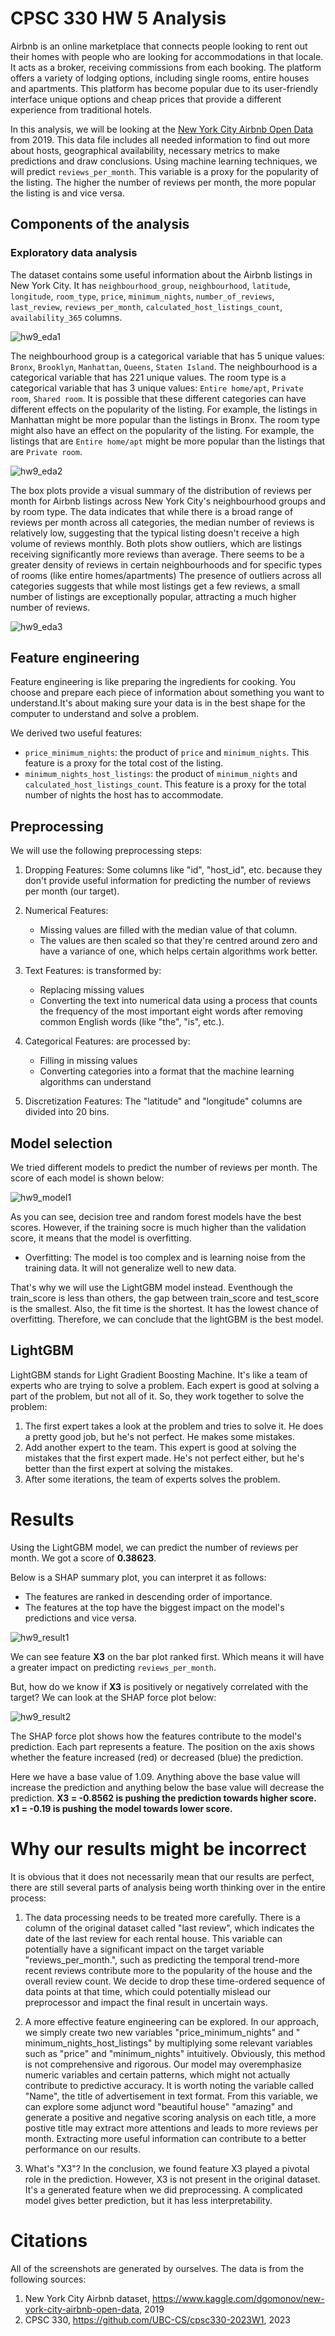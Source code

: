 # CPSC 330 HW 5 Analysis

Airbnb is an online marketplace that connects people looking to rent out their homes with people who are looking for accommodations in that locale. It acts as a broker, receiving commissions from each booking. The platform offers a variety of lodging options, including single rooms, entire houses and apartments. This platform has become popular due to its user-friendly interface unique options and cheap prices that provide a different experience from traditional hotels.

In this analysis, we will be looking at the [New York City Airbnb Open Data](https://www.kaggle.com/dgomonov/new-york-city-airbnb-open-data) from 2019. This data file includes all needed information to find out more about hosts, geographical availability, necessary metrics to make predictions and draw conclusions. Using machine learning techniques, we will predict `reviews_per_month`. This variable is a proxy for the popularity of the listing. The higher the number of reviews per month, the more popular the listing is and vice versa.


## Components of the analysis

### Exploratory data analysis

The dataset contains some useful information about the Airbnb listings in New York City. It has `neighbourhood_group`, `neighbourhood`, `latitude`, `longitude`, `room_type`, `price`, `minimum_nights`, `number_of_reviews`, `last_review`, `reviews_per_month`, `calculated_host_listings_count`, `availability_365` columns.

![hw9_eda1](assets/image/hw9_eda1.png)

The neighbourhood group is a categorical variable that has 5 unique values: `Bronx`, `Brooklyn`, `Manhattan`, `Queens`, `Staten Island`. The neighbourhood is a categorical variable that has 221 unique values. The room type is a categorical variable that has 3 unique values: `Entire home/apt`, `Private room`, `Shared room`. It is possible that these different categories can have different effects on the popularity of the listing. For example, the listings in Manhattan might be more popular than the listings in Bronx. The room type might also have an effect on the popularity of the listing. For example, the listings that are `Entire home/apt` might be more popular than the listings that are `Private room`.

![hw9_eda2](assets/image/hw9_eda2.png)

The box plots provide a visual summary of the distribution of reviews per month for Airbnb listings across New York City's neighbourhood groups and by room type. The data indicates that while there is a broad range of reviews per month across all categories, the median number of reviews is relatively low, suggesting that the typical listing doesn't receive a high volume of reviews monthly. Both plots show outliers, which are listings receiving significantly more reviews than average. There seems to be a greater density of reviews in certain neighbourhoods and for specific types of rooms (like entire homes/apartments) The presence of outliers across all categories suggests that while most listings get a few reviews, a small number of listings are exceptionally popular, attracting a much higher number of reviews.

![hw9_eda3](assets/image/hw9_eda3.png)

## Feature engineering
Feature engineering is like preparing the ingredients for cooking. You choose and prepare each piece of information about something you want to understand.It's about making sure your data is in the best shape for the computer to understand and solve a problem.

We derived two useful features:
- `price_minimum_nights`: the product of `price` and `minimum_nights`. This feature is a proxy for the total cost of the listing.
- `minimum_nights_host_listings`: the product of `minimum_nights` and `calculated_host_listings_count`. This feature is a proxy for the total number of nights the host has to accommodate.

## Preprocessing
We will use the following preprocessing steps:

1. Dropping Features: Some columns like "id", "host_id", etc. because they don't provide useful information for predicting the number of reviews per month (our target).

2. Numerical Features: 
    - Missing values are filled with the median value of that column.
    - The values are then scaled so that they're centred around zero and have a variance of one, which helps certain algorithms work better.

3. Text Features: is transformed by:
    - Replacing missing values
    - Converting the text into numerical data using a process that counts the frequency of the most important eight words after removing common English words (like "the", "is", etc.).
4. Categorical Features: are processed by:
    - Filling in missing values 
    - Converting categories into a format that the machine learning algorithms can understand
5. Discretization Features: The "latitude" and "longitude" columns are divided into 20 bins.

## Model selection
We tried different models to predict the number of reviews per month. The score of each model is shown below:

![hw9_model1](assets/image/hw9_model1.png)

As you can see, decision tree and random forest models have the best scores. However, if the training socre is much higher than the validation score, it means that the model is overfitting.

- Overfitting: The model is too complex and is learning noise from the training data. It will not generalize well to new data.

That's why we will use the LightGBM model instead. Eventhough the train_score is less than others, the gap between train_score and test_score is the smallest. Also, the fit time is the shortest. It has the lowest chance of overfitting. Therefore, we can conclude that the lightGBM is the best model.

## LightGBM

LightGBM stands for Light Gradient Boosting Machine. It's like a team of experts who are trying to solve a problem. Each expert is good at solving a part of the problem, but not all of it. So, they work together to solve the problem:
1. The first expert takes a look at the problem and tries to solve it. He does a pretty good job, but he's not perfect. He makes some mistakes.
2. Add another expert to the team. This expert is good at solving the mistakes that the first expert made. He's not perfect either, but he's better than the first expert at solving the mistakes.
3. After some iterations, the team of experts solves the problem.

# Results
Using the LightGBM model, we can predict the number of reviews per month. We got a score of **0.38623**. 

Below is a SHAP summary plot, you can interpret it as follows:
- The features are ranked in descending order of importance.
- The features at the top have the biggest impact on the model's predictions and vice versa.

![hw9_result1](assets/image/hw9_result1.png)

We can see feature **X3** on the bar plot ranked first. Which means it will have a greater impact on predicting `reviews_per_month`.

But, how do we know if **X3** is positively or negatively correlated with the target? We can look at the SHAP force plot below:

![hw9_result2](assets/image/hw9_result2.png)

The SHAP force plot shows how the features contribute to the model's prediction. Each part represents a feature. The position on the axis shows whether the feature increased (red) or decreased (blue) the prediction.

Here we have a base value of 1.09. Anything above the base value will increase the prediction and anything below the base value will decrease the prediction. **X3 = -0.8562 is pushing the prediction towards higher score. x1 = -0.19 is pushing the model towards lower score.**

# Why our results might be incorrect

It is obvious that it does not necessarily mean that our results are perfect, there are still several parts of analysis being worth thinking over in the entire process:

1. The data processing needs to be treated more carefully. There is a column of the original dataset called "last review", which indicates the date of the last review for each rental house. This variable can potentially have a significant impact on the target variable "reviews_per_month.", such as predicting the temporal trend-more recent reviews contribute more to the popularity of the house and the overall review count. We decide to drop these time-ordered sequence of data points at that time, which could potentially mislead our preprocessor and impact the final result in uncertain ways. 

2. A more effective feature engineering can be explored. In our approach, we simply create two new variables "price_minimum_nights" and " minimum_nights_host_listings" by multiplying some relevant variables such as "price" and "minimum_nights" intuitively. Obviously, this method is not comprehensive and rigorous. Our model may overemphasize numeric variables and certain patterns, which might not actually contribute to predictive accuracy. It is worth noting the variable called "Name", the title of advertisement in text format. From this variable, we can explore some adjunct word "beautiful house" "amazing" and generate a positive and negative scoring analysis on each title, a more postive title may extract more attentions and leads to more reviews per month. Extracting more useful information can contribute to a better performance on our results.

3. What's "X3"? In the conclusion, we found feature X3 played a pivotal role in the prediction. However, X3 is not present in the original dataset. It's a generated feature when we did preprocessing. A complicated model gives better prediction, but it has less interpretability.


# Citations
All of the screenshots are generated by ourselves. The data is from the following sources:

1. New York City Airbnb dataset, https://www.kaggle.com/dgomonov/new-york-city-airbnb-open-data, 2019
2. CPSC 330, https://github.com/UBC-CS/cpsc330-2023W1, 2023
